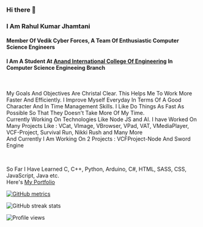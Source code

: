 ### Hi there 👋

### I Am Rahul Kumar Jhamtani

#### Member Of Vedik Cyber Forces, A Team Of Enthusiastic Computer Science Engineers 
#### I Am A Student At <a href="https://anandice.ac.in">Anand International College Of Engineering</a> In Computer Science Engineeing Branch

<br>

My Goals And Objectives Are Christal Clear. This Helps Me To Work More Faster And Efficiently.
I Improve Myself Everyday In Terms Of A Good Character And In Time Management Skills.
I Like Do Things As Fast As Possible So That They Doesn't Take More Of My Time.
<br>
Currently Working On Technologies Like Node JS and AI.
I have Worked On Many Projects Like :
VCat, VImage, VBrowser, VPad, VAT, VMediaPlayer, VCF-Project, Survival Run, Nikki Rush and Many More
<br>
And Currently I Am Working On 2 Projects : VCFProject-Node And Sword Engine

<br>

So Far I Have Learned C, C++, Python, Arduino, C#, HTML, SASS, CSS, JavaScript, Java etc.
<br>
Here's <a href="https://vcfstudio.in/members/rahul">My Portfolio</a>


[![GitHub metrics](https://metrics.lecoq.io/himanshurajora)](https://metrics.lecoq.io/rahulkumarjhamtani)

![GitHub streak stats](https://github-readme-streak-stats.herokuapp.com/?user=rahulkumarjhamtani) 


![Profile views](https://gpvc.arturio.dev/rahulkumarjhamtani)   
<!--
**himanshurajora/himanshurajora** is a ✨ _special_ ✨ repository because its `README.md` (this file) appears on your GitHub profile.

Here are some ideas to get you started:

- 🔭 I’m currently working on ...
- 🌱 I’m currently learning ...
- 👯 I’m looking to collaborate on ...
- 🤔 I’m looking for help with ...
- 💬 Ask me about ...
- 📫 How to reach me: ...
- 😄 Pronouns: ...
- ⚡ Fun fact: ...
-->

<!-- [![trophy](https://github-profile-trophy.vercel.app/?username=himanshurajora)](https://github.com/ryo-ma/github-profile-trophy)
<hr>

<a href="https://github.com/rahulkumarjhamtani/rahulkumarjhamtani"> 
        <img align="center" src="https://github-readme-stats.vercel.app/api?username=rahulkumarjhamtani&show_icons=true&line_height=27&count_private=true&title_color=ffffff&text_color=c9cacc&icon_color=2bbc8a&bg_color=1d1f21" alt="Himanshu's GitHub Stats" width="400" /> </a>

[![GitHub metrics](https://metrics.lecoq.io/himanshurajora)](https://metrics.lecoq.io/rahulkumarjhamtani)  

![GitHub streak stats](https://github-readme-streak-stats.herokuapp.com/?user=rahulkumarjhamtani)  



<h2>Starring repos will be appreciated as your ❤️ for me. 😃 </h2> -->
